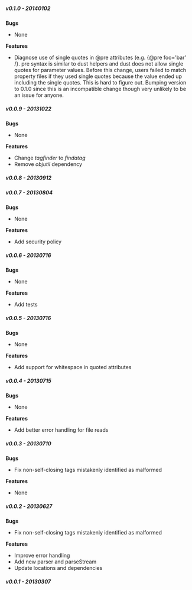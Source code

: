 ##### v0.1.0 - 20140102
**Bugs**
- None

**Features**
- Diagnose use of single quotes in @pre attributes (e.g. {@pre foo='bar' /}. pre syntax is similar to dust
  helpers and dust does not allow single quotes for parameter values. Before this change, users failed to 
  match property files if they used single quotes because the value ended up including the single quotes.
  This is hard to figure out. Bumping version to 0.1.0 since this is an incompatible change though very
  unlikely to be an issue for anyone.

##### v0.0.9 - 20131022
**Bugs**
- None

**Features**
- Change *tagfinder* to *findatag*
- Remove *objutil* dependency

##### v0.0.8 - 20130912

##### v0.0.7 - 20130804
**Bugs**
- None

**Features**
- Add security policy

##### v0.0.6 - 20130716
**Bugs**
- None

**Features**
- Add tests

##### v0.0.5 - 20130716
**Bugs**
- None

**Features**
- Add support for whitespace in quoted attributes

##### v0.0.4 - 20130715
**Bugs**
- None

**Features**
- Add better error handling for file reads

##### v0.0.3 - 20130710
**Bugs**
- Fix non-self-closing tags mistakenly identified as malformed

**Features**
- None

##### v0.0.2 - 20130627
**Bugs**
- Fix non-self-closing tags mistakenly identified as malformed

**Features**
- Improve error handling
- Add new parser and parseStream
- Update locations and dependencies

##### v0.0.1 - 20130307
